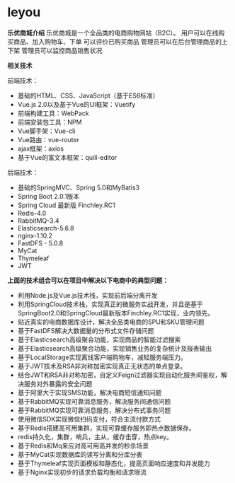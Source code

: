 # leyou

**乐优商城介绍**
乐优商城是一个全品类的电商购物网站（B2C）。
用户可以在线购买商品、加入购物车、下单
可以评价已购买商品
管理员可以在后台管理商品的上下架
管理员可以监控商品销售状况

**相关技术**

前端技术：
- 基础的HTML、CSS、JavaScript（基于ES6标准）
- Vue.js 2.0以及基于Vue的UI框架：Vuetify
- 前端构建工具：WebPack
- 前端安装包工具：NPM
- Vue脚手架：Vue-cli
- Vue路由：vue-router
- ajax框架：axios
- 基于Vue的富文本框架：quill-editor

后端技术：
- 基础的SpringMVC、Spring 5.0和MyBatis3
- Spring Boot 2.0.1版本
- Spring Cloud 最新版 Finchley.RC1
- Redis-4.0
- RabbitMQ-3.4
- Elasticsearch-5.6.8
- nginx-1.10.2
- FastDFS - 5.0.8
- MyCat
- Thymeleaf
- JWT

**上面的技术组合可以在项目中解决以下电商中的典型问题：**

- 利用Node.js及Vue.js技术栈，实现前后端分离开发
- 利用SpringCloud技术栈，实现真正的微服务实战开发，并且是基于SpringBoot2.0和SpringCloud最新版本Finchley.RC1实现，业内领先。
- 贴近真实的电商数据库设计，解决全品类电商的SPU和SKU管理问题
- 基于FastDFS解决大数据量的分布式文件存储问题
- 基于Elasticsearch高级聚合功能，实现商品的智能过滤搜索
- 基于Elasticsearch高级聚合功能，实现销售业务的复杂统计及报表输出
- 基于LocalStorage实现离线客户端购物车，减轻服务端压力。
- 基于JWT技术及RSA非对称加密实现真正无状态的单点登录。
- 结合JWT和RSA非对称加密，自定义Feign过滤器实现自动化服务间鉴权，解决服务对外暴露的安全问题
- 基于阿里大于实现SMS功能，解决电商短信通知问题
- 基于RabbitMQ实现可靠消息服务，解决服务间通信问题
- 基于RabbitMQ实现可靠消息服务，解决分布式事务问题
- 使用微信SDK实现微信扫码支付，符合主流付款方式
- 基于Redis搭建高可用集群，实现可靠缓存服务即热点数据保存。
- redis持久化，集群，哨兵，主从，缓存击穿，热点key。
- 基于Redis和Mq来应对高可用高并发的秒杀场景
- 基于MyCat实现数据库的读写分离和分库分表
- 基于Thymeleaf实现页面模板和静态化，提高页面响应速度和并发能力
- 基于Nginx实现初步的请求负载均衡和请求限流
